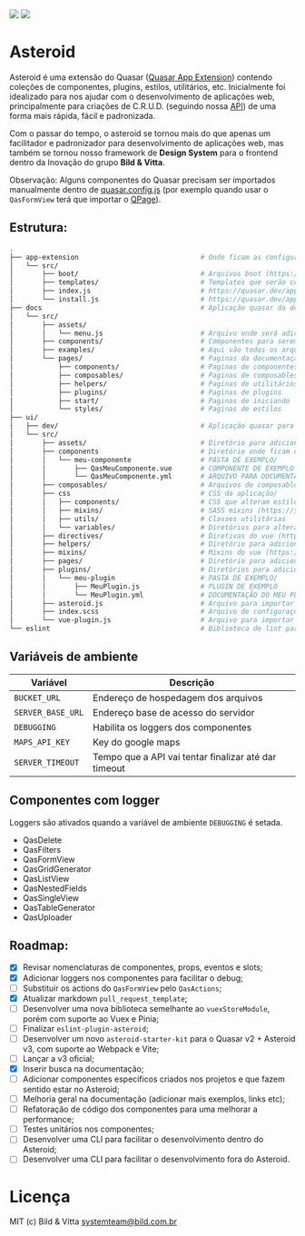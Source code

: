 <img src="https://img.shields.io/npm/v/@bildvitta/quasar-ui-asteroid.svg?label=quasar-ui-asteroid">
<img src="https://img.shields.io/npm/v/@bildvitta/quasar-app-extension-asteroid.svg?label=quasar-app-extension-asteroid">

# Asteroid
Asteroid é uma extensão do Quasar ([Quasar App Extension](https://quasar.dev/app-extensions/introduction)) contendo coleções de componentes, plugins, estilos, utilitários, etc. Inicialmente foi idealizado para nos ajudar com o desenvolvimento de aplicações web, principalmente para criações de C.R.U.D. (seguindo nossa [API](http://github.com/bildvitta/api)) de uma forma mais rápida, fácil e padronizada.

Com o passar do tempo, o asteroid se tornou mais do que apenas um facilitador e padronizador para desenvolvimento de aplicações web, mas também se tornou nosso framework de **Design System** para o frontend dentro da Inovação do grupo **Bild & Vitta**.

Observação: Alguns componentes do Quasar precisam ser importados manualmente dentro de [quasar.config.js](https://quasar.dev/quasar-cli/quasar-conf-js#Property%3A-framework) (por exemplo quando usar o `QasFormView` terá que importar o [QPage](https://quasar.dev/layout/page#Introduction)).

## Estrutura:

```bash
.
├── app-extension                              # Onde ficam as configurações do app-extension, como arquivos de boot/
│   └── src/
│       ├── boot/                              # Arquivos boot (https://quasar.dev/quasar-cli-vite/boot-files#introduction)
│       ├── templates/                         # Templates que serão copiados para dentro do projeto na hora de instalar o asteroid
│       ├── index.js                           # https://quasar.dev/app-extensions/development-guide/index-api
│       └── install.js                         # https://quasar.dev/app-extensions/development-guide/install-api
├── docs                                       # Aplicação quasar da documentação (https://asteroid-v3.vercel.app/)/
│   └── src/
│       ├── assets/
│       │   └── menu.js                        # Arquivo onde será adicionado os items para o menu da documentação
│       ├── components/                        # Componentes para serem usados na criação da documentação
│       ├── examples/                          # Aqui vão todos os arquivos .vue que serão usados como exemplos na documentação
│       └── pages/                             # Paginas da documentação, cada arquivo markdown é uma pagina./
│           ├── components/                    # Paginas de componentes
│           ├── composables/                   # Paginas de composables
│           ├── helpers/                       # Paginas de utilitários
│           ├── plugins/                       # Paginas de plugins
│           ├── start/                         # Paginas de iniciando
│           └── styles/                        # Paginas de estilos
├── ui/
│   ├── dev/                                   # Aplicação quasar para ser utilizada nos testes enquanto esta em desenvolvimento
│   └── src/
│       ├── assets/                            # Diretório para adicionar arquivos como images, svg, etc.
│       ├── components                         # Diretório onde ficam de fato os componentes do asteroid/
│       │   └── meu-componente                 # PASTA DE EXEMPLO/
│       │       ├── QasMeuComponente.vue       # COMPONENTE DE EXEMPLO
│       │       └── QasMeuComponente.yml       # ARQUIVO PARA DOCUMENTAÇÃO DE EXEMPLO
│       ├── composables/                       # Arquivos de composables (https://vuejs.org/guide/reusability/composables.html)
│       ├── css                                # CSS da aplicação/
│       │   ├── components/                    # CSS que alteram estilos de componentes
│       │   ├── mixins/                        # SASS mixins (https://sass-lang.com/documentation/at-rules/mixin)
│       │   ├── utils/                         # Classes utilitárias
│       │   └── variables/                     # Diretórios para alterar variáveis do sass e css
│       ├── directives/                        # Diretivas do vue (https://vuejs.org/api/built-in-directives.html#built-in-directives)
│       ├── helpers/                           # Diretório para adicionar funções utilitárias
│       ├── mixins/                            # Mixins do vue (https://vuejs.org/api/options-composition.html#mixins)
│       ├── pages/                             # Diretório para adicionar paginas para aplicação, como por exemplo: paginas de erro 404, 403, 500.
│       ├── plugins/                           # Diretórios para adicionar plugins/
│       │   └── meu-plugin                     # PASTA DE EXEMPLO/
│       │       ├── MeuPlugin.js               # PLUGIN DE EXEMPLO
│       │       └── MeuPlugin.yml              # DOCUMENTAÇÃO DO MEU PLUGIN DE EXEMPLO
│       ├── asteroid.js                        # Arquivo para importar e exportar arquivos de: helpers, mixins, veu-plugin e composables
│       ├── index.scss                         # Arquivo de configurações de algumas variáveis do sass e css e para importar todos os arquivos css do asteroid
│       └── vue-plugin.js                      # Arquivo para importar todos components, diretivas e plugins criados dentro do /ui.
└── eslint                                     # Biblioteca de lint para o asteroid.
```

## Variáveis de ambiente

| Variável | Descrição  |
| ------------ | ------------ |
| `BUCKET_URL` | Endereço de hospedagem dos arquivos |
| `SERVER_BASE_URL` | Endereço base de acesso do servidor |
| `DEBUGGING` | Habilita os loggers dos componentes |
| `MAPS_API_KEY` | Key do google maps |
| `SERVER_TIMEOUT` | Tempo que a API vai tentar finalizar até dar timeout |

## Componentes com logger
Loggers são ativados quando a variável de ambiente `DEBUGGING` é setada.

- QasDelete
- QasFilters
- QasFormView
- QasGridGenerator
- QasListView
- QasNestedFields
- QasSingleView
- QasTableGenerator
- QasUploader

## Roadmap:

- [x] Revisar nomenclaturas de componentes, props, eventos e slots;
- [x] Adicionar loggers nos componentes para facilitar o debug;
- [ ] Substituir os actions do `QasFormView` pelo `QasActions`;
- [x] Atualizar markdown `pull_request_template`;
- [ ] Desenvolver uma nova biblioteca semelhante ao `vuexStoreModule`, porém com suporte ao Vuex e Pinia;
- [ ] Finalizar `eslint-plugin-asteroid`;
- [ ] Desenvolver um novo `asteroid-starter-kit` para o Quasar v2 + Asteroid v3, com suporte ao Webpack e Vite;
- [ ] Lançar a v3 oficial;
- [x] Inserir busca na documentação;
- [ ] Adicionar componentes específicos criados nos projetos e que fazem sentido estar no Asteroid;
- [ ] Melhoria geral na documentação (adicionar mais exemplos, links etc);
- [ ] Refatoração de código dos componentes para uma melhorar a performance;
- [ ] Testes unitários nos componentes;
- [ ] Desenvolver uma CLI para facilitar o desenvolvimento dentro do Asteroid;
- [ ] Desenvolver uma CLI para facilitar o desenvolvimento fora do Asteroid.

# Licença

MIT (c) Bild & Vitta <systemteam@bild.com.br>
